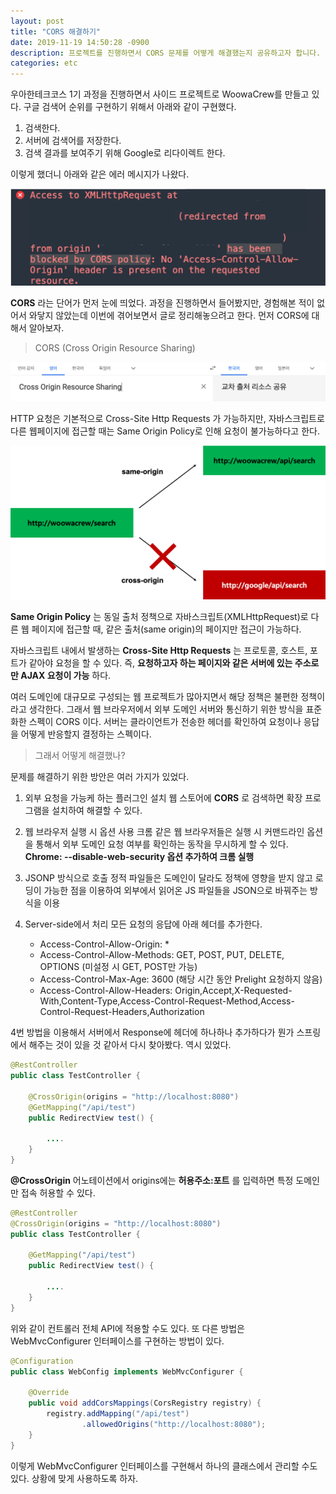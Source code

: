 ```yaml
---
layout: post
title: "CORS 해결하기"
date: 2019-11-19 14:50:28 -0900
description: 프로젝트를 진행하면서 CORS 문제를 어떻게 해결했는지 공유하고자 합니다.
categories: etc
---
```


우아한테크코스 1기 과정을 진행하면서 사이드 프로젝트로 WoowaCrew를 만들고 있다. 구글 검색어 순위를 구현하기 위해서 아래와 같이 구현했다.

1. 검색한다.
2. 서버에 검색어를 저장한다.
3. 검색 결과를 보여주기 위해 Google로 리다이렉트 한다.

이렇게 했더니 아래와 같은 에러 메시지가 나왔다.

![cors-error](/assets/img/cors/cors-1.png)

**CORS** 라는 단어가 먼저 눈에 띄었다. 과정을 진행하면서 들어봤지만, 경험해본 적이 없어서 와닿지 않았는데 이번에 겪어보면서 글로 정리해놓으려고 한다. 먼저 CORS에 대해서 알아보자.

<blockquote>CORS (Cross Origin Resource Sharing)</blockquote>

![cors-2](/assets/img/cors/cors-2.png)

 HTTP 요청은 기본적으로 Cross-Site Http Requests 가 가능하지만, 자바스크립트로 다른 웹페이지에 접근할 때는 Same Origin Policy로 인해 요청이 불가능하다고 한다.

![cors-3](/assets/img/cors/cors-3.png)

**Same Origin Policy** 는 동일 출처 정책으로 자바스크립트(XMLHttpRequest)로 다른 웹 페이지에 접근할 때, 같은 출처(same origin)의 페이지만 접근이 가능하다.

자바스크립트 내에서 발생하는 **Cross-Site Http Requests** 는 프로토콜, 호스트, 포트가 같아야 요청을 할 수 있다. 즉, **요청하고자 하는 페이지와 같은 서버에 있는 주소로만 AJAX 요청이 가능** 하다.

여러 도메인에 대규모로 구성되는 웹 프로젝트가 많아지면서 해당 정책은 불편한 정책이라고 생각한다. 그래서 웹 브라우저에서 외부 도메인 서버와 통신하기 위한 방식을 표준화한 스펙이 CORS 이다. 서버는 클라이언트가 전송한 헤더를 확인하여 요청이나 응답을 어떻게 반응할지 결정하는 스펙이다.

<blockquote> 그래서 어떻게 해결했나? </blockquote>

문제를 해결하기 위한 방안은 여러 가지가 있었다.

1. 외부 요청을 가능케 하는 플러그인 설치
웹 스토어에 **CORS** 로 검색하면 확장 프로그램을 설치하여 해결할 수 있다.

2. 웹 브라우저 실행 시 옵션 사용
크롬 같은 웹 브라우저들은 실행 시 커맨드라인 옵션을 통해서 외부 도메인 요청 여부를 확인하는 동작을 무시하게 할 수 있다.
**Chrome: --disable-web-security 옵션 추가하여 크롬 실행**

3. JSONP 방식으로 호출
정적 파일들은 도메인이 달라도 정책에 영향을 받지 않고 로딩이 가능한 점을 이용하여 외부에서 읽어온 JS 파일들을 JSON으로 바꿔주는 방식을 이용

4. Server-side에서 처리
모든 요청의 응답에 아래 헤더를 추가한다.
    * Access-Control-Allow-Origin: *
    * Access-Control-Allow-Methods: GET, POST, PUT, DELETE, OPTIONS (미설정 시 GET, POST만 가능)
    * Access-Control-Max-Age: 3600 (해당 시간 동안 Prelight 요청하지 않음)
    * Access-Control-Allow-Headers: Origin,Accept,X-Requested-With,Content-Type,Access-Control-Request-Method,Access-Control-Request-Headers,Authorization


4번 방법을 이용해서 서버에서 Response에 헤더에 하나하나 추가하다가 뭔가 스프링에서 해주는 것이 있을 것 같아서 다시 찾아봤다. 역시 있었다.

```Java
@RestController
public class TestController {

    @CrossOrigin(origins = "http://localhost:8080")
    @GetMapping("/api/test")
    public RedirectView test() {

        ....
    }
}
```

**@CrossOrigin** 어노테이션에서 origins에는 **허용주소:포트** 를 입력하면 특정 도메인만 접속 허용할 수 있다.

```Java
@RestController
@CrossOrigin(origins = "http://localhost:8080")
public class TestController {

    @GetMapping("/api/test")
    public RedirectView test() {

        ....
    }
}
```

위와 같이 컨트롤러 전체 API에 적용할 수도 있다.
또 다른 방법은 WebMvcConfigurer 인터페이스를 구현하는 방법이 있다.

```Java
@Configuration
public class WebConfig implements WebMvcConfigurer {

    @Override
    public void addCorsMappings(CorsRegistry registry) {
        registry.addMapping("/api/test")
                .allowedOrigins("http://localhost:8080");
    }
}
```
이렇게 WebMvcConfigurer 인터페이스를 구현해서 하나의 클래스에서 관리할 수도 있다. 상황에 맞게 사용하도록 하자.
